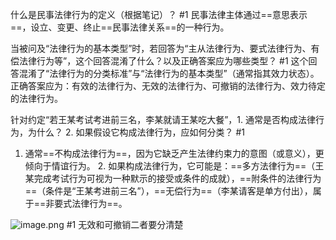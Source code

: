 什么是民事法律行为的定义（根据笔记）？
  #1
民事法律主体通过==意思表示==，设立、变更、终止==民事法律关系==的一种行为。
<!--ID: 1747631565202-->


当被问及“法律行为的基本类型”时，若回答为“主从法律行为、要式法律行为、有偿法律行为等”，这个回答混淆了什么？以及正确答案应为哪些类型？
  #1
这个回答混淆了“法律行为的分类标准”与“法律行为的基本类型”（通常指其效力状态）。正确答案应为：有效的法律行为、无效的法律行为、可撤销的法律行为、效力待定的法律行为。
<!--ID: 1747631565209-->


针对约定“若王某考试考进前三名，李某就请王某吃大餐”，1. 通常是否构成法律行为，为什么？ 2. 如果假设它构成法律行为，应如何分类？
  #1
1. 通常==不构成法律行为==，因为它缺乏产生法律约束力的意图（或意义），更倾向于情谊行为。 2. 如果构成法律行为，它可能是：==多方法律行为==（王某完成考试行为可视为一种默示的接受或条件的成就），==附条件的法律行为==（条件是“王某考进前三名”），==无偿行为==（李某请客是单方付出），属于==非要式法律行为==。
<!--ID: 1747631565218-->


![image.png](https://raw.githubusercontent.com/SAMLAY-c/obsidian-photos/university/img/20250519145641625.png)
  #1 
  无效和可撤销二者要分清楚
<!--ID: 1747637823803-->

